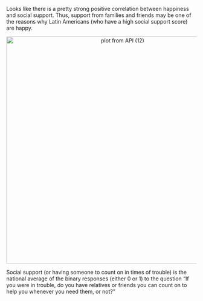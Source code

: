 Looks like there is a pretty strong positive correlation between happiness and social support. Thus, support from families and friends may be one of the reasons why Latin Americans (who have a high social support score) are happy.

<div>
    <a href="https://plot.ly/~wyr211/162/?share_key=eNJnPi5pAb6cHFgGkaK3gK" target="_blank" title="plot from API (12)" style="display: block; text-align: center;"><img src="https://plot.ly/~wyr211/162.png?share_key=eNJnPi5pAb6cHFgGkaK3gK" alt="plot from API (12)" style="max-width: 100%;width: 600px;"  width="80%" onerror="this.onerror=null;this.src='https://plot.ly/404.png';" /></a>
    
</div>



Social support (or having someone to count on in times of trouble) is the national average of the binary responses (either 0 or 1) to the question “If you were in trouble, do you have relatives or friends you can count on to help you whenever you need them, or not?”
